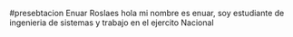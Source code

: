 #presebtacion Enuar Roslaes 
hola mi nombre es enuar,  soy estudiante de ingenieria de sistemas y trabajo en el ejercito Nacional